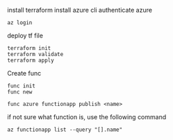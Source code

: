 install terraform
install azure cli
authenticate azure
```
az login
```


deploy tf file
```
terraform init
terraform validate
terraform apply
```

Create func
```
func init
func new

func azure functionapp publish <name>
```

if not sure what function is, use the following command
```
az functionapp list --query "[].name"
```
